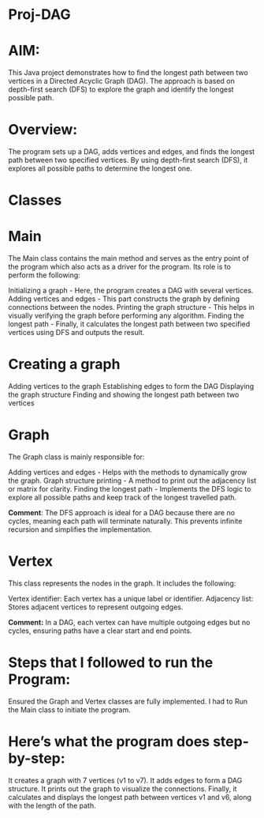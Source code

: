 # Proj-DAG
# AIM:
This Java project demonstrates how to find the longest path between two vertices in a Directed Acyclic Graph (DAG). The approach is based on depth-first search (DFS) to explore the graph and identify the longest possible path.

# Overview:
The program sets up a DAG, adds vertices and edges, and finds the longest path between two specified vertices. By using depth-first search (DFS), it explores all possible paths to determine the longest one.

# Classes

# Main
The Main class contains the main method and serves as the entry point of the program which also acts as a driver for the program. Its role is to perform the following:

Initializing a graph - Here, the program creates a DAG with several vertices.
Adding vertices and edges - This part constructs the graph by defining connections between the nodes.
Printing the graph structure - This helps in visually verifying the graph before performing any algorithm.
Finding the longest path - Finally, it calculates the longest path between two specified vertices using DFS and outputs the result.

# Creating a graph
Adding vertices to the graph
Establishing edges to form the DAG
Displaying the graph structure
Finding and showing the longest path between two vertices

# Graph
The Graph class is mainly responsible for:

Adding vertices and edges - Helps with the methods to dynamically grow the graph.
Graph structure printing - A method to print out the adjacency list or matrix for clarity.
Finding the longest path - Implements the DFS logic to explore all possible paths and keep track of the longest travelled path.

**Comment**: The DFS approach is ideal for a DAG because there are no cycles, meaning each path will terminate naturally. This prevents infinite recursion and simplifies the implementation.

# Vertex
This class represents the nodes in the graph. It includes the following:

Vertex identifier: Each vertex has a unique label or identifier.
Adjacency list: Stores adjacent vertices to represent outgoing edges.

**Comment:** In a DAG, each vertex can have multiple outgoing edges but no cycles, ensuring paths have a clear start and end points.

# Steps that I followed to run the Program:
Ensured the Graph and Vertex classes are fully implemented.
I had to Run the Main class to initiate the program.

# Here’s what the program does step-by-step:

It creates a graph with 7 vertices (v1 to v7).
It adds edges to form a DAG structure.
It prints out the graph to visualize the connections.
Finally, it calculates and displays the longest path between vertices v1 and v6, along with the length of the path.
